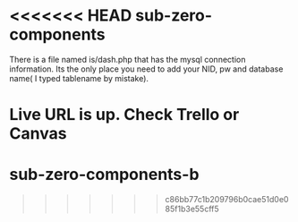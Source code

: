 <<<<<<< HEAD
sub-zero-components
===================
There is a file named is/dash.php that has the mysql connection information. Its the only place you need to add your NID, pw and database name( I typed tablename by mistake).


Live URL is up. Check Trello or Canvas
=======
sub-zero-components-b
=====================
>>>>>>> c86bb77c1b209796b0cae51d0e085f1b3e55cff5
